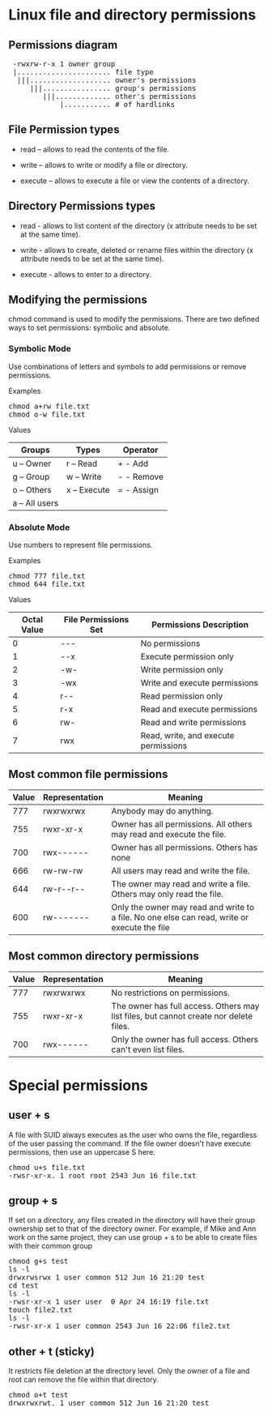 # Linux file and directory permissions

## Permissions diagram

<pre>
 -rwxrw-r-x 1 owner group  
 |...................... file type
  |||................... owner's permissions
     |||................ group's permissions
        |||............. other's permissions
            |........... # of hardlinks
</pre>

## File Permission types

- read – allows to read the contents of the file.

- write – allows to write or modify a file or directory.

- execute – allows to execute a file or view the contents of a directory.

## Directory Permissions types

- read - allows to list content of the directory (x attribute needs to be set at the same time).

- write - allows to create, deleted or rename
  files within the directory (x attribute needs to be set at the same time).

- execute - allows to enter to a directory.

## Modifying the permissions

chmod command is used to modify the permissions. There are two defined ways to set permissions: symbolic and absolute.

### Symbolic Mode

Use combinations of letters and symbols to add permissions or remove permissions.

Examples

<pre>
chmod a+rw file.txt
chmod o-w file.txt
</pre>

Values

| Groups        | Types       | Operator   |
| ------------- | ----------- | ---------- |
| u – Owner     | r – Read    | + - Add    |
| g – Group     | w – Write   | - - Remove |
| o – Others    | x – Execute | = - Assign |
| a – All users |             |            |

### Absolute Mode

Use numbers to represent file permissions.

Examples

<pre>
chmod 777 file.txt
chmod 644 file.txt
</pre>

Values

| Octal Value | File Permissions Set | Permissions Description              |
| ----------- | -------------------- | ------------------------------------ |
| 0           | ---                  | No permissions                       |
| 1           | --x                  | Execute permission only              |
| 2           | -w-                  | Write permission only                |
| 3           | -wx                  | Write and execute permissions        |
| 4           | r--                  | Read permission only                 |
| 5           | r-x                  | Read and execute permissions         |
| 6           | rw-                  | Read and write permissions           |
| 7           | rwx                  | Read, write, and execute permissions |

## Most common file permissions

| Value | Representation | Meaning                                                                                      |
| ----- | -------------- | -------------------------------------------------------------------------------------------- |
| 777   | rwxrwxrwx      | Anybody may do anything.                                                                     |
| 755   | rwxr-xr-x      | Owner has all permissions. All others may read and execute the file.                         |
| 700   | rwx------      | Owner has all permissions. Others has none                                                   |
| 666   | rw-rw-rw       | All users may read and write the file.                                                       |
| 644   | rw-r--r--      | The owner may read and write a file. Others may only read the file.                          |
| 600   | rw-------      | Only the owner may read and write to a file. No one else can read, write or execute the file |

## Most common directory permissions

| Value | Representation | Meaning                                                                               |
| ----- | -------------- | ------------------------------------------------------------------------------------- |
| 777   | rwxrwxrwx      | No restrictions on permissions.                                                       |
| 755   | rwxr-xr-x      | The owner has full access. Others may list files, but cannot create nor delete files. |
| 700   | rwx------      | Only the owner has full access. Others can't even list files.                         |

# Special permissions

## user + s

A file with SUID always executes as the user who owns the file, regardless of the user passing the command. If the file owner doesn't have execute permissions, then use an uppercase S here.

<pre>
chmod u+s file.txt
-rwsr-xr-x. 1 root root 2543 Jun 16 file.txt
</pre>

## group + s

If set on a directory, any files created in the directory will have their group ownership set to that of the directory owner. For example, if Mike and Ann work on the same project, they can use group + s to be able to create files with their common group

<pre>
chmod g+s test
ls -l
drwxrwsrwx 1 user common 512 Jun 16 21:20 test
cd test
ls -l
-rwsr-xr-x 1 user user  0 Apr 24 16:19 file.txt
touch file2.txt
ls -l
-rwsr-xr-x 1 user common 2543 Jun 16 22:06 file2.txt
</pre>

## other + t (sticky)

It restricts file deletion at the directory level. Only the owner of a file and root can remove the file within that directory.

<pre>
chmod o+t test
drwxrwxrwt. 1 user common 512 Jun 16 21:20 test
</pre>
